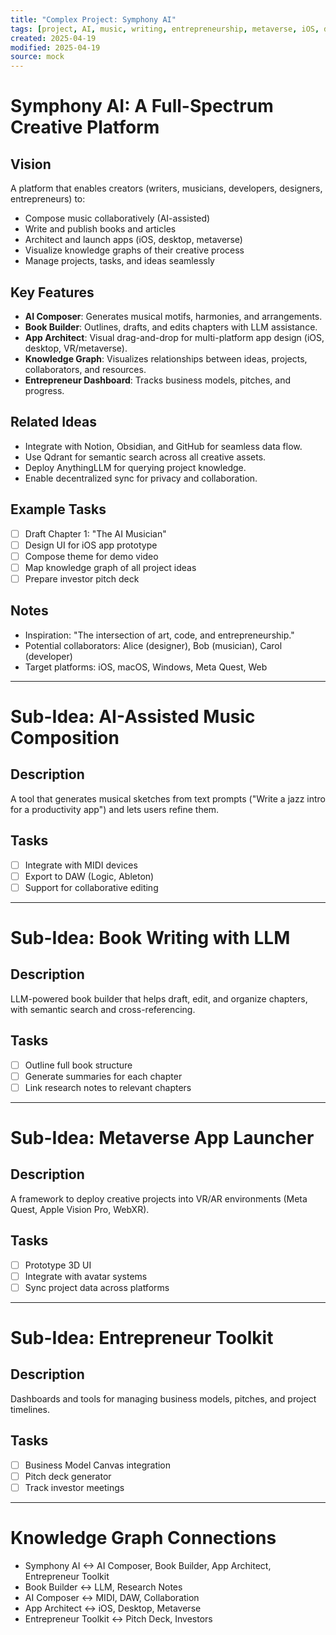```yaml
---
title: "Complex Project: Symphony AI"
tags: [project, AI, music, writing, entrepreneurship, metaverse, iOS, desktop, design, architecture, software]
created: 2025-04-19
modified: 2025-04-19
source: mock
---
```


# Symphony AI: A Full-Spectrum Creative Platform

## Vision
A platform that enables creators (writers, musicians, developers, designers, entrepreneurs) to:
- Compose music collaboratively (AI-assisted)
- Write and publish books and articles
- Architect and launch apps (iOS, desktop, metaverse)
- Visualize knowledge graphs of their creative process
- Manage projects, tasks, and ideas seamlessly

## Key Features
- **AI Composer**: Generates musical motifs, harmonies, and arrangements.
- **Book Builder**: Outlines, drafts, and edits chapters with LLM assistance.
- **App Architect**: Visual drag-and-drop for multi-platform app design (iOS, desktop, VR/metaverse).
- **Knowledge Graph**: Visualizes relationships between ideas, projects, collaborators, and resources.
- **Entrepreneur Dashboard**: Tracks business models, pitches, and progress.

## Related Ideas
- Integrate with Notion, Obsidian, and GitHub for seamless data flow.
- Use Qdrant for semantic search across all creative assets.
- Deploy AnythingLLM for querying project knowledge.
- Enable decentralized sync for privacy and collaboration.

## Example Tasks
- [ ] Draft Chapter 1: "The AI Musician"
- [ ] Design UI for iOS app prototype
- [ ] Compose theme for demo video
- [ ] Map knowledge graph of all project ideas
- [ ] Prepare investor pitch deck

## Notes
- Inspiration: "The intersection of art, code, and entrepreneurship."
- Potential collaborators: Alice (designer), Bob (musician), Carol (developer)
- Target platforms: iOS, macOS, Windows, Meta Quest, Web

---

# Sub-Idea: AI-Assisted Music Composition

## Description
A tool that generates musical sketches from text prompts ("Write a jazz intro for a productivity app") and lets users refine them.

## Tasks
- [ ] Integrate with MIDI devices
- [ ] Export to DAW (Logic, Ableton)
- [ ] Support for collaborative editing

---

# Sub-Idea: Book Writing with LLM

## Description
LLM-powered book builder that helps draft, edit, and organize chapters, with semantic search and cross-referencing.

## Tasks
- [ ] Outline full book structure
- [ ] Generate summaries for each chapter
- [ ] Link research notes to relevant chapters

---

# Sub-Idea: Metaverse App Launcher

## Description
A framework to deploy creative projects into VR/AR environments (Meta Quest, Apple Vision Pro, WebXR).

## Tasks
- [ ] Prototype 3D UI
- [ ] Integrate with avatar systems
- [ ] Sync project data across platforms

---

# Sub-Idea: Entrepreneur Toolkit

## Description
Dashboards and tools for managing business models, pitches, and project timelines.

## Tasks
- [ ] Business Model Canvas integration
- [ ] Pitch deck generator
- [ ] Track investor meetings

---

# Knowledge Graph Connections
- Symphony AI <-> AI Composer, Book Builder, App Architect, Entrepreneur Toolkit
- Book Builder <-> LLM, Research Notes
- AI Composer <-> MIDI, DAW, Collaboration
- App Architect <-> iOS, Desktop, Metaverse
- Entrepreneur Toolkit <-> Pitch Deck, Investors
